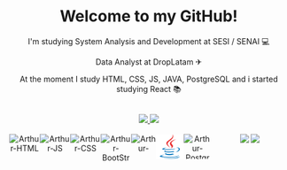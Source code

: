 <div align = "center">
<h1>Welcome to my GitHub!</h1>
<div align = "center">
<p>I'm studying System Analysis and Development at SESI / SENAI 💻

Data Analyst at DropLatam ✈

At the moment I study HTML, CSS, JS, JAVA, PostgreSQL and i started studying React 📚</p>
</div>
<br>
<div align="center">
<a href="https://github.com/ArthurMoli">
  <img height="165em" src="https://github-readme-stats.vercel.app/api?username=ArthurMoli&show_icons=true&theme=great-gatsby&include_all_commits=true&count_private=true"/>
  <img height="165em" src="https://github-readme-stats.vercel.app/api/top-langs/?username=ArthurMoli&layout=compact&langs_count=7&theme=great-gatsby"/>

  <div style="display: inline_block" align="center"><br>
    <img align="left" alt="Arthur-HTML" height="45" width="55" src="https://icongr.am/devicon/html5-original-wordmark.svg?size=128&color=cc510f">
   <img align="left" alt="Arthur-JS" height="45" width="55" src="https://icongr.am/devicon/javascript-original.svg?size=128&color=cc510f">
  <img align="left" alt="Arthur-CSS" height="45" width="55" src="https://icongr.am/devicon/css3-original.svg?size=128&color=currentColor">
  <img align="left" alt="Arthur-BootStrap" height="50" width="55" src="https://icongr.am/devicon/bootstrap-plain-wordmark.svg?size=128&color=6239c0">
 <img align="left" alt="Arthur-Spring" height="35" width="45" src="https://cdn.discordapp.com/attachments/933196017048887377/976967659285536779/Sem_nome_80_60_px.png" />
  <img align="left" alt="Arthur-JAVA" height="45" width="50" src="https://raw.githubusercontent.com/devicons/devicon/master/icons/java/java-original.svg">
  <img align="left" alt="Arthur-PostgreSQL" height="45" width="50" src="https://icongr.am/devicon/postgresql-original-wordmark.svg?size=128&color=254fb1" />
</div>
  
<div align="center">
<a href = "mailto:oliveiraarthurmaciel@gmail.com"><img src="https://img.shields.io/badge/-Gmail-%23333?style=for-the-badge&logo=gmail&logoColor=white" target="_blank"></a>
<a href="https://www.linkedin.com/in/arthur-maciel-oliveira/" target="_blank"><img src="https://img.shields.io/badge/-LinkedIn-%230077B5?style=for-the-badge&logo=linkedin&logoColor=white" target="_blank"></a>
</div>
